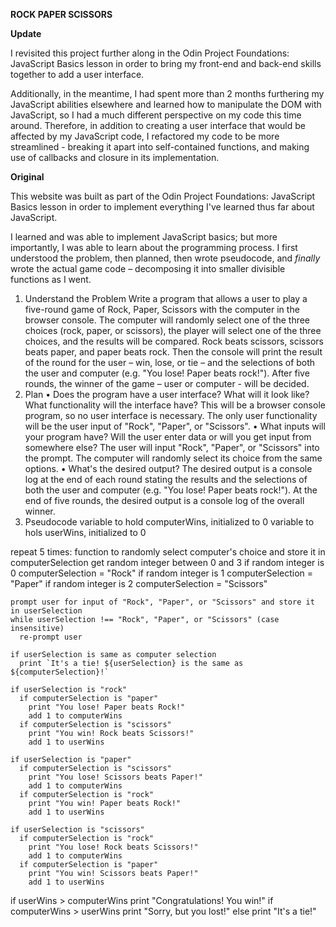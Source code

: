 **ROCK PAPER SCISSORS**


**Update**

I revisited this project further along in the Odin Project Foundations: JavaScript Basics lesson in order to bring my front-end and back-end skills together to add a user interface.

Additionally, in the meantime, I had spent more than 2 months furthering my JavaScript abilities elsewhere and learned how to manipulate the DOM with JavaScript, so I had a much different perspective on my code this time around. Therefore, in addition to creating a user interface that would be affected by my JavaScript code, I refactored my code to be more streamlined - breaking it apart into self-contained functions, and making use of callbacks and closure in its implementation.


**Original**

This website was built as part of the Odin Project Foundations: JavaScript Basics lesson in order to implement everything I've learned thus far about JavaScript.

I learned and was able to implement JavaScript basics; but more importantly, I was able to learn about the programming process. I first understood the problem, then planned, then wrote pseudocode, and _finally_ wrote the actual game code – decomposing it into smaller divisible functions as I went.

1. Understand the Problem
  Write a program that allows a user to play a five-round game of Rock, Paper, Scissors with the computer in the browser console. The computer will randomly select one of the three choices (rock, paper, or scissors), the player will select one of the three choices, and the results will be compared. Rock beats scissors, scissors beats paper, and paper beats rock. Then the console will print the result of the round for the user – win, lose, or tie – and the selections of both the user and computer (e.g. "You lose! Paper beats rock!"). After five rounds, the winner of the game – user or computer - will be decided.
2. Plan
  • Does the program have a user interface? What will it look like? What functionality will the interface have?
    This will be a browser console program, so no user interface is necessary. The only user functionality will be the user input of "Rock", "Paper", or "Scissors".
  • What inputs will your program have? Will the user enter data or will you get input from somewhere else?
    The user will input "Rock", "Paper", or "Scissors" into the prompt. The computer will randomly select its choice from the same options.
  • What's the desired output?
    The desired output is a console log at the end of each round stating the results and the selections of both the user and computer (e.g. "You lose! Paper beats rock!"). At the end of five rounds, the desired output is a console log of the overall winner.
3. Pseudocode
  variable to hold computerWins, initialized to 0
  variable to hols userWins, initialized to 0

  repeat 5 times:
    function to randomly select computer's choice and store it in computerSelection
      get random integer between 0 and 3
      if random integer is 0
        computerSelection = "Rock"
      if random integer is 1
        computerSelection = "Paper"
      if random integer is 2
        computerSelection = "Scissors"

    prompt user for input of "Rock", "Paper", or "Scissors" and store it in userSelection
    while userSelection !== "Rock", "Paper", or "Scissors" (case insensitive)
      re-prompt user

    if userSelection is same as computer selection
      print `It's a tie! ${userSelection} is the same as ${computerSelection}!`

    if userSelection is "rock"
      if computerSelection is "paper"
        print "You lose! Paper beats Rock!"
        add 1 to computerWins
      if computerSelection is "scissors"
        print "You win! Rock beats Scissors!"
        add 1 to userWins

    if userSelection is "paper"
      if computerSelection is "scissors"
        print "You lose! Scissors beats Paper!"
        add 1 to computerWins
      if computerSelection is "rock"
        print "You win! Paper beats Rock!"
        add 1 to userWins

    if userSelection is "scissors"
      if computerSelection is "rock"
        print "You lose! Rock beats Scissors!"
        add 1 to computerWins
      if computerSelection is "paper"
        print "You win! Scissors beats Paper!"
        add 1 to userWins
  
  if userWins > computerWins
    print "Congratulations! You win!"
  if computerWins > userWins
    print "Sorry, but you lost!"
  else
    print "It's a tie!"